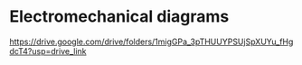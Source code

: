 Electromechanical diagrams
====
https://drive.google.com/drive/folders/1migGPa_3pTHUUYPSUjSpXUYu_fHgdcT4?usp=drive_link
